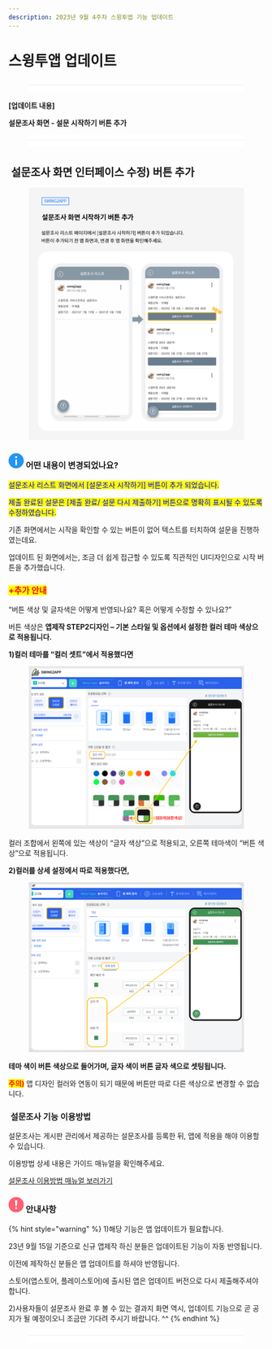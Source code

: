 ```yaml
---
description: 2023년 9월 4주차 스윙투앱 기능 업데이트
---
```


# 스윙투앱 업데이트

<figure><img src=".gitbook/assets/구분선 (1) (1).PNG" alt=""><figcaption></figcaption></figure>

﻿**\[업데이트 내용]**

**설문조사 화면 - 설문 시작하기 버튼 추가**

<figure><img src=".gitbook/assets/구분선 (1) (1).PNG" alt=""><figcaption></figcaption></figure>

## <img src="https://wp.swing2app.co.kr/wp-content/uploads/2018/09/%EB%8B%A8%EB%9D%BD1-1.png" alt="" data-size="line"> **설문조사 화면 인터페이스 수정) 버튼 추가**&#x20;

<figure><img src=".gitbook/assets/설문버트업뎃.png" alt=""><figcaption></figcaption></figure>

### <img src=".gitbook/assets/info (4).png" alt="" data-size="line"> **어떤 내용이 변경되었나요?**

<mark style="color:blue;">설문조사 리스트 화면에서 \[설문조사 시작하기] 버튼이 추가 되었습니다.</mark>&#x20;

<mark style="color:blue;">제출 완료된 설문은 \[제출 완료/ 설문 다시 제출하기] 버튼으로 명확히 표시될 수 있도록 수정하였습니다.</mark>&#x20;

기존 화면에서는 시작을 확인할 수 있는 버튼이 없어 텍스트를 터치하여 설문을 진행하였는데요.&#x20;

업데이트 된 화면에서는, 조금 더 쉽게 접근할 수 있도록 직관적인 UI디자인으로 시작 버튼을 추가했습니다.&#x20;



### <mark style="color:red;">**+추가 안내**</mark>

“버튼 색상 및 글자색은 어떻게 반영되나요? 혹은 어떻게 수정할 수 있나요?”

버튼 색상은 **앱제작 STEP2디자인 – 기본 스타일 및 옵션에서 설정한 컬러 테마 색상으로 적용됩니다.**



**1)컬러 테마를 “컬러 셋트”에서 적용했다면**&#x20;

<div align="left">

<figure><img src=".gitbook/assets/설문버튼1.png" alt=""><figcaption></figcaption></figure>

</div>

컬러 조합에서 왼쪽에 있는 색상이 “글자 색상”으로 적용되고, 오른쪽 테마색이 “버튼 색상”으로 적용됩니다.



**2)컬러를 상세 설정에서 따로 적용했다면,**&#x20;

<div align="left">

<figure><img src=".gitbook/assets/설문버튼2.png" alt=""><figcaption></figcaption></figure>

</div>

**테마 색이 버튼 색상으로 들어가며, 글자 색이 버튼 글자 색으로 셋팅됩니다.**&#x20;

<mark style="color:red;">**주의)**</mark> 앱 디자인 컬러와 연동이 되기 때문에 버튼만 따로 다른 색상으로 변경할 수 없습니다.



### <img src="https://ncdn2.swing2app.co.kr/public/swing_notice_editor_attach/10532101/20233803.png" alt="" data-size="line"> **설문조사 기능 이용방법**

설문조사는 게시판 관리에서 제공하는 설문조사를 등록한 뒤, 앱에 적용을 해야 이용할 수 있습니다.

이용방법 상세 내용은 가이드 매뉴얼을 확인해주세요.&#x20;

[설문조사 이용방법 매뉴얼 보러가기](https://documentation.swing2app.co.kr/manual/appmanage/service/survey)



### <img src=".gitbook/assets/warning-(2) (1).png" alt="" data-size="line"> 안내사항

{% hint style="warning" %}
1\)해당 기능은 앱 업데이트가 필요합니다.&#x20;

23년 9월 15일 기준으로 신규 앱제작 하신 분들은 업데이트된 기능이 자동 반영됩니다.

이전에 제작하신 분들은 앱 업데이트를 하셔야 반영됩니다. &#x20;

스토어(앱스토어, 플레이스토어)에 출시된 앱은 업데이트 버전으로 다시 제출해주셔야 합니다.

&#x20;

2\)사용자들이 설문조사 완료 후 볼 수 있는 결과지 화면 역시, 업데이트 기능으로 곧 공지가 될 예정이오니 조금만 기다려 주시기 바랍니다. ^^
{% endhint %}

<figure><img src=".gitbook/assets/구분선 (1) (1).PNG" alt=""><figcaption></figcaption></figure>

